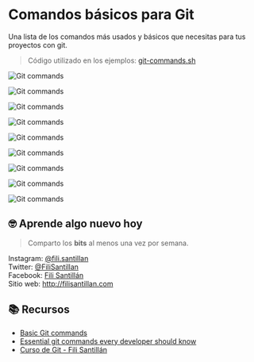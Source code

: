 # Comandos básicos para Git

Una lista de los comandos más usados y básicos que necesitas para tus proyectos con git.

> Código utilizado en los ejemplos: [git-commands.sh](./git-commands.sh)

![Git commands](./git-commands-01.png)

![Git commands](./git-commands-02.png)

![Git commands](./git-commands-03.png)

![Git commands](./git-commands-04.png)

![Git commands](./git-commands-05.png)

![Git commands](./git-commands-06.png)

![Git commands](./git-commands-07.png)

![Git commands](./git-commands-08.png)

![Git commands](./git-commands-09.png)

## 🤓 Aprende algo nuevo hoy

> Comparto los **bits** al menos una vez por semana.

Instagram: [@fili.santillan](https://www.instagram.com/fili.santillan/)  
Twitter: [@FiliSantillan](https://twitter.com/FiliSantillan)  
Facebook: [Fili Santillán](https://www.facebook.com/FiliSantillan96/)  
Sitio web: http://filisantillan.com

## 📚 Recursos

-   [Basic Git commands](https://confluence.atlassian.com/bitbucketserver/basic-git-commands-776639767.html)
-   [Essential git commands every developer should know](https://dev.to/dhruv/essential-git-commands-every-developer-should-know-2fl)
-   [Curso de Git - Fili Santillán](https://filisantillan.com/videos/curso-de-git/)
